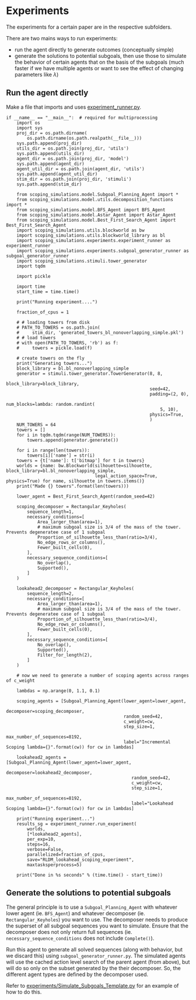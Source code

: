# Experiments

The experiments for a certain paper are in the respective subfolders. 

There are two mains ways to run experiments: 
* run the agent directly to generate outcomes (conceptually simple)
* generate the solutions to potential subgoals, then use those to simulate the behavior of certain agents that on the basis of the subgoals (much faster if we have multiple agents or want to see the effect of changing parameters like $\lambda$)

## Run the agent directly

Make a file that imports and uses [experiment_runner.py](stimuli/experiment_runner.py).

```
if __name__ == "__main__":  # required for multiprocessing
    import os
    import sys
    proj_dir = os.path.dirname(
        os.path.dirname(os.path.realpath(__file__)))
    sys.path.append(proj_dir)
    utils_dir = os.path.join(proj_dir, 'utils')
    sys.path.append(utils_dir)
    agent_dir = os.path.join(proj_dir, 'model')
    sys.path.append(agent_dir)
    agent_util_dir = os.path.join(agent_dir, 'utils')
    sys.path.append(agent_util_dir)
    stim_dir = os.path.join(proj_dir, 'stimuli')
    sys.path.append(stim_dir)

    from scoping_simulations.model.Subgoal_Planning_Agent import *
    from scoping_simulations.model.utils.decomposition_functions import *
    from scoping_simulations.model.BFS_Agent import BFS_Agent
    from scoping_simulations.model.Astar_Agent import Astar_Agent
    from scoping_simulations.model.Best_First_Search_Agent import Best_First_Search_Agent
    import scoping_simulations.utils.blockworld as bw
    import scoping_simulations.utils.blockworld_library as bl
    import scoping_simulations.experiments.experiment_runner as experiment_runner
    import scoping_simulations.experiments.subgoal_generator_runner as subgoal_generator_runner
    import scoping_simulations.stimuli.tower_generator
    import tqdm

    import pickle

    import time
    start_time = time.time()

    print("Running experiment....")

    fraction_of_cpus = 1

    # # loading towers from disk
    # PATH_TO_TOWERS = os.path.join(
    #     stim_dir, 'generated_towers_bl_nonoverlapping_simple.pkl')
    # # load towers
    # with open(PATH_TO_TOWERS, 'rb') as f:
    #     towers = pickle.load(f)

    # create towers on the fly
    print("Generating towers...")
    block_library = bl.bl_nonoverlapping_simple
    generator = stimuli.tower_generator.TowerGenerator(8, 8,
                                                       block_library=block_library,
                                                       seed=42,
                                                       padding=(2, 0),
                                                       num_blocks=lambda: random.randint(
                                                           5, 10),
                                                       physics=True,
                                                       )
    NUM_TOWERS = 64
    towers = []
    for i in tqdm.tqdm(range(NUM_TOWERS)):
        towers.append(generator.generate())

    for i in range(len(towers)):
        towers[i]['name'] = str(i)
    towers = {t['name']: t['bitmap'] for t in towers}
    worlds = {name: bw.Blockworld(silhouette=silhouette, block_library=bl.bl_nonoverlapping_simple,
                                  legal_action_space=True, physics=True) for name, silhouette in towers.items()}
    print("Made {} towers".format(len(towers)))

    lower_agent = Best_First_Search_Agent(random_seed=42)

    scoping_decomposer = Rectangular_Keyholes(
        sequence_length=1,
        necessary_conditions=[
            Area_larger_than(area=1),
            # maximum subgoal size is 3/4 of the mass of the tower. Prevents degeneratee case of 1 subgoal
            Proportion_of_silhouette_less_than(ratio=3/4),
            No_edge_rows_or_columns(),
            Fewer_built_cells(0),
        ],
        necessary_sequence_conditions=[
            No_overlap(),
            Supported(),
        ]
    )

    lookahead2_decomposer = Rectangular_Keyholes(
        sequence_length=2,
        necessary_conditions=[
            Area_larger_than(area=1),
            # maximum subgoal size is 3/4 of the mass of the tower. Prevents degeneratee case of 1 subgoal
            Proportion_of_silhouette_less_than(ratio=3/4),
            No_edge_rows_or_columns(),
            Fewer_built_cells(0),
        ],
        necessary_sequence_conditions=[
            No_overlap(),
            Supported(),
            Filter_for_length(2),
        ]
    )

    # now we need to generate a number of scoping agents across ranges of c_weight
    
    lambdas = np.arange(0, 1.1, 0.1)

    scoping_agents = [Subgoal_Planning_Agent(lower_agent=lower_agent,
                                             decomposer=scoping_decomposer,
                                             random_seed=42,
                                             c_weight=cw,
                                             step_size=1,
                                             max_number_of_sequences=8192,
                                             label="Incremental Scoping lambda={}".format(cw)) for cw in lambdas]

    lookahead2_agents = [Subgoal_Planning_Agent(lower_agent=lower_agent,
                                                decomposer=lookahead2_decomposer,
                                                random_seed=42,
                                                c_weight=cw,
                                                step_size=1,
                                                max_number_of_sequences=8192,
                                                label="Lookahead Scoping lambda={}".format(cw)) for cw in lambdas]

    print("Running experiment...")
    results_sg = experiment_runner.run_experiment(
        worlds,
        [*lookahead2_agents],
        per_exp=10,
        steps=16,
        verbose=False,
        parallelized=fraction_of_cpus,
        save="RLDM_lookahead_scoping_experiment",
        maxtasksperprocess=5)

    print("Done in %s seconds" % (time.time() - start_time))
```

## Generate the solutions to potential subgoals

The general principle is to use a `Subgoal_Planning_Agent` with whatever lower agent (ie. `BFS_Agent`) and whatever decomposer (ie. `Rectangular_Keyholes`) you want to use. 
The decomposer needs to produce the superset of all subgoal sequences you want to simulate.
Ensure that the decomposer does not only return full sequences (ie. `necessary_sequence_conditions` does not include `Complete()`). 

Run this agent to generate all solved sequences (along with behavior, but we discard this) using `subgoal_generator_runner.py`.
The simulated agents will use the cached action level search of the parent agent (from above), but will do so only on the subset generated by the their decomposer.
So, the different agent types are defined by the decomposer used.

Refer to [experiments/Simulate_Subgoals_Template.py](experiments/Simulate_Subgoals_Template.py) for an example of how to do this.